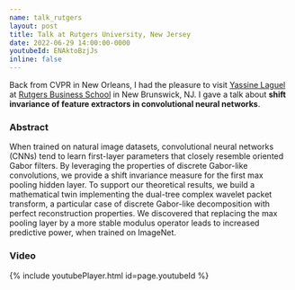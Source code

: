 ```yaml
---
name: talk_rutgers
layout: post
title: Talk at Rutgers University, New Jersey
date: 2022-06-29 14:00:00-0000
youtubeId: ENAktoBzjJs
inline: false
---
```


Back from CVPR in New Orleans, I had the pleasure to visit [Yassine Laguel](https://yassine-laguel.github.io/) at [Rutgers Business School](https://www.business.rutgers.edu/) in New Brunswick, NJ. I gave a talk about **shift invariance of feature extractors in convolutional neural networks**.

### Abstract

When trained on natural image datasets, convolutional neural networks (CNNs) tend to learn first-layer parameters that closely resemble oriented Gabor filters. By leveraging the properties of discrete Gabor-like convolutions, we provide a shift invariance measure for the first max pooling hidden layer. To support our theoretical results, we build a mathematical twin implementing the dual-tree complex wavelet packet transform, a particular case of discrete Gabor-like decomposition with perfect reconstruction properties. We discovered that replacing the max pooling layer by a more stable modulus operator leads to increased predictive power, when trained on ImageNet.

### Video

{% include youtubePlayer.html id=page.youtubeId %}

